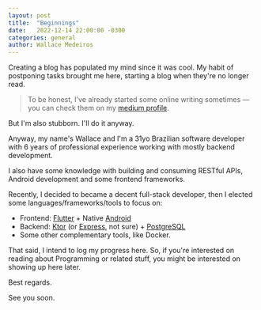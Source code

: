 ```yaml
---
layout: post
title:  "Beginnings"
date:   2022-12-14 22:00:00 -0300
categories: general
author: Wallace Medeiros
---
```

Creating a blog has populated my mind since it was cool. My habit of postponing tasks brought me here, starting a blog when they're no longer read.

> To be honest, I've already started some online writing sometimes — you can check them on my [medium profile](https://medium.com/@wallacejme).

But I'm also stubborn. I'll do it anyway.

Anyway, my name's Wallace and I'm a 31yo Brazilian software developer with 6 years of professional experience working with mostly backend development.

I also have some knowledge with building and consuming RESTful APIs, Android development and some frontend frameworks.

Recently, I decided to became a decent full-stack developer, then I elected some languages/frameworks/tools to focus on:

- Frontend: [Flutter](https://github.com/flutter/flutter) + Native [Android](https://developer.android.com/)
- Backend: [Ktor](https://github.com/ktorio/ktor) (or [Express](https://github.com/expressjs/express), not sure) + [PostgreSQL](https://github.com/postgres/postgres)
- Some other complementary tools, like Docker.

That said, I intend to log my progress here.
So, if you're interested on reading about Programming or related stuff, you might be interested on showing up here later.

Best regards.

See you soon.
